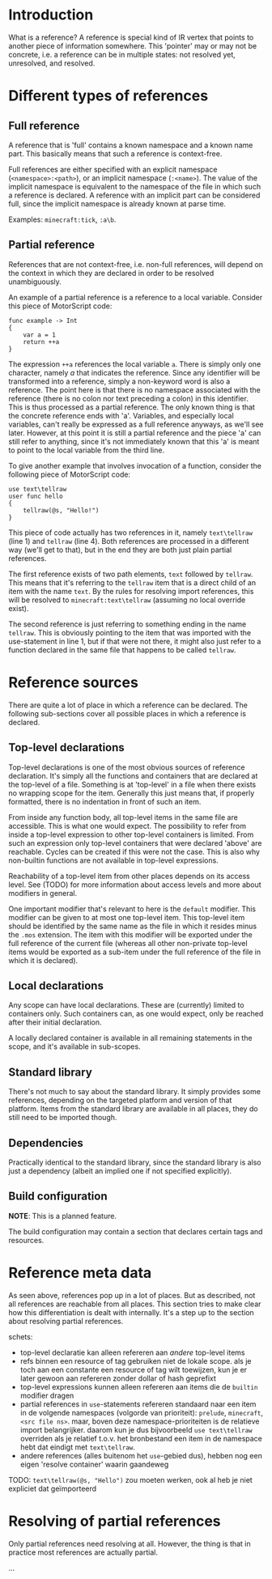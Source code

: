 # Introduction

What is a reference? A reference is special kind of IR vertex that points to another piece of information somewhere.
This 'pointer' may or may not be concrete, i.e. a reference can be in multiple states: not resolved yet, unresolved,
and resolved.

# Different types of references

## Full reference

A reference that is 'full' contains a known namespace and a known name part. This basically means that such a reference
is context-free.

Full references are either specified with an explicit namespace (`<namespace>:<path>`), or an implicit namespace
(`:<name>`). The value of the implicit namespace is equivalent to the namespace of the file in which such a reference is
declared. A reference with an implicit part can be considered full, since the implicit namespace is already known at
parse time.

Examples: `minecraft:tick`, `:a\b`.

## Partial reference

References that are not context-free, i.e. non-full references, will depend on the context in which they are declared in
order to be resolved unambiguously.

An example of a partial reference is a reference to a local variable.
Consider this piece of MotorScript code:

```motorscript
func example -> Int
{
    var a = 1
    return ++a
}
``` 

The expression `++a` references the local variable `a`. There is simply only one character, namely _a_ that indicates
the reference. Since any identifier will be transformed into a reference, simply a non-keyword word is also a reference.
The point here is that there is no namespace associated with the reference (there is no colon nor text preceding a
colon) in this identifier. This is thus processed as a partial reference. The only known thing is that the concrete
reference ends with 'a'. Variables, and especially local variables, can't really be expressed as a full reference
anyways, as we'll see later. However, at this point it is still a partial reference and the piece 'a' can still refer to
anything, since it's not immediately known that this 'a' is meant to point to the local variable from the third line.

To give another example that involves invocation of a function, consider the following piece of MotorScript code:
```motorscript
use text\tellraw
user func hello
{
    tellraw(@s, "Hello!")
}
```

This piece of code actually has two references in it, namely `text\tellraw` (line 1) and `tellraw` (line 4).
Both references are processed in a different way (we'll get to that), but in the end they are both just plain partial
references.

The first reference exists of two path elements, `text` followed by `tellraw`. This means that it's referring to the
`tellraw` item that is a direct child of an item with the name `text`. By the rules for resolving import references,
this will be resolved to `minecraft:text\tellraw` (assuming no local override exist).

The second reference is just referring to something ending in the name `tellraw`. This is obviously pointing to the item
that was imported with the use-statement in line 1, but if that were not there, it might also just refer to a function
declared in the same file that happens to be called `tellraw`.

# Reference sources

There are quite a lot of place in which a reference can be declared. The following sub-sections cover all possible
places in which a reference is declared.

## Top-level declarations

Top-level declarations is one of the most obvious sources of reference declaration. It's simply all the functions and
containers that are declared at the top-level of a file. Something is at 'top-level' in a file when there exists no
wrapping scope for the item. Generally this just means that, if properly formatted, there is no indentation in front of
such an item.

From inside any function body, all top-level items in the same file are accessible. This is what one would expect.
The possibility to refer from inside a top-level expression to other top-level containers is limited. From such an
expression only top-level containers that were declared 'above' are reachable.
Cycles can be created if this were not the case. This is also why non-builtin functions are not available in top-level
expressions.

Reachability of a top-level item from other places depends on its access level. See (TODO) for more information about
access levels and more about modifiers in general.

One important modifier that's relevant to here is the `default` modifier. This modifier can be given to at most one
top-level item. This top-level item should be identified by the same name as the file in which it resides minus the
`.mos` extension. The item with this modifier will be exported under the full reference of the current file (whereas all
other non-private top-level items would be exported as a sub-item under the full reference of the file in which it is
declared).

## Local declarations

Any scope can have local declarations. These are (currently) limited to containers only.
Such containers can, as one would expect, only be reached after their initial declaration.

A locally declared container is available in all remaining statements in the scope, and it's available in sub-scopes.

## Standard library

There's not much to say about the standard library. It simply provides some references, depending on the targeted
platform and version of that platform. Items from the standard library are available in all places, they do still need
to be imported though.

## Dependencies

Practically identical to the standard library, since the standard library is also just a dependency (albeit an implied
one if not specified explicitly).

## Build configuration

**NOTE**: This is a planned feature.

The build configuration may contain a section that declares certain tags and resources.

# Reference meta data

As seen above, references pop up in a lot of places. But as described, not all references are reachable from all places.
This section tries to make clear how this differentiation is dealt with internally. It's a step up to the section about
resolving partial references.

schets:

- top-level declaratie kan alleen refereren aan _andere_ top-level items
- refs binnen een resource of tag gebruiken niet de lokale scope. als je toch aan een constante een resource of tag
  wilt toewijzen, kun je er later gewoon aan refereren zonder dollar of hash geprefixt
- top-level expressions kunnen alleen refereren aan items die de `builtin` modifier dragen
- partial references in `use`-statements refereren standaard naar een item in de volgende namespaces (volgorde van
  prioriteit): `prelude`, `minecraft`, `<src file ns>`. maar, boven deze namespace-prioriteiten is de relatieve import
  belangrijker. daarom kun je dus bijvoorbeeld `use text\tellraw` overriden als je relatief t.o.v. het bronbestand een
  item in de namespace hebt dat eindigt met `text\tellraw`.
- andere references (alles buitenom het `use`-gebied dus), hebben nog een eigen 'resolve container' waarin gaandeweg

TODO: `text\tellraw(@s, "Hello")` zou moeten werken, ook al heb je niet expliciet dat ge&iuml;mporteerd

# Resolving of partial references

Only partial references need resolving at all. However, the thing is that in practice most references are actually
partial.

...
